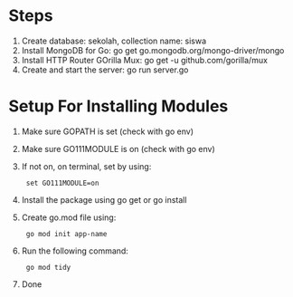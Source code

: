 # Steps

1. Create database: sekolah, collection name: siswa
2. Install MongoDB for Go: go get go.mongodb.org/mongo-driver/mongo
3. Install HTTP Router GOrilla Mux: go get -u github.com/gorilla/mux
4. Create and start the server: go run server.go

# Setup For Installing Modules

1. Make sure GOPATH is set (check with go env)
2. Make sure GO111MODULE is on (check with go env)
3. If not on, on terminal, set by using:

        set GO111MODULE=on

4. Install the package using go get or go install
5. Create go.mod file using:

        go mod init app-name

6. Run the following command:

        go mod tidy

7. Done
